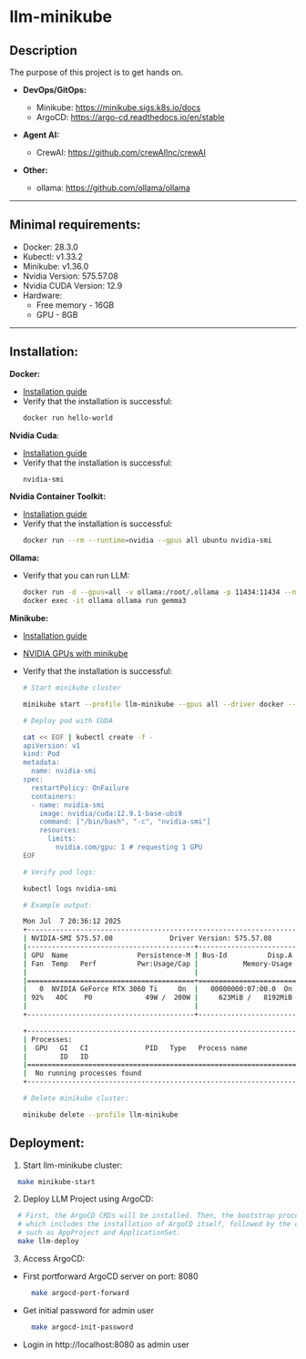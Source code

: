 # llm-minikube

## Description
The purpose of this project is to get hands on.

- **DevOps/GitOps:**
  - Minikube: https://minikube.sigs.k8s.io/docs
  - ArgoCD: https://argo-cd.readthedocs.io/en/stable


- **Agent AI:**
  - CrewAI: https://github.com/crewAIInc/crewAI


- **Other:**
  - ollama: https://github.com/ollama/ollama

---

## Minimal requirements:
- Docker: 28.3.0
- Kubectl: v1.33.2
- Minikube: v1.36.0
- Nvidia Version: 575.57.08
- Nvidia CUDA Version: 12.9 
- Hardware: 
  - Free memory - 16GB 
  - GPU - 8GB

---

## Installation:

**Docker:** 
- [Installation guide](https://docs.docker.com/engine/install/ubuntu/)
- Verify that the installation is successful:
  ```bash
  docker run hello-world
  ```

**Nvidia Cuda**:
- [Installation guide](https://docs.nvidia.com/cuda/cuda-installation-guide-linux/)
- Verify that the installation is successful: 
  ```bash
  nvidia-smi
  ```

**Nvidia Container Toolkit:**
- [Installation guide](https://docs.nvidia.com/datacenter/cloud-native/container-toolkit/latest/install-guide.html)
- Verify that the installation is successful: 
  ```bash
  docker run --rm --runtime=nvidia --gpus all ubuntu nvidia-smi
  ```

**Ollama:**
- Verify that you can run LLM:
  ```bash
  docker run -d --gpus=all -v ollama:/root/.ollama -p 11434:11434 --name ollama ollama/ollama
  docker exec -it ollama ollama run gemma3
  ```

**Minikube:**
- [Installation guide](https://minikube.sigs.k8s.io/docs/start/?arch=%2Flinux%2Fx86-64%2Fstable%2Fbinary+download)
- [NVIDIA GPUs with minikube](https://minikube.sigs.k8s.io/docs/tutorials/nvidia/#docker)
- Verify that the installation is successful:

  ```bash
  # Start minikube cluster

  minikube start --profile llm-minikube --gpus all --driver docker --container-runtime docker
  ```

  ```bash
  # Deploy pod with CUDA

  cat << EOF | kubectl create -f -
  apiVersion: v1
  kind: Pod
  metadata:
    name: nvidia-smi
  spec:
    restartPolicy: OnFailure
    containers:
    - name: nvidia-smi
      image: nvidia/cuda:12.9.1-base-ubi9
      command: ["/bin/bash", "-c", "nvidia-smi"]
      resources:
        limits:
          nvidia.com/gpu: 1 # requesting 1 GPU
  EOF
  ```

  ```bash
  # Verify pod logs:

  kubectl logs nvidia-smi
  ```

  ```bash
  # Example output:

  Mon Jul  7 20:36:12 2025
  +-----------------------------------------------------------------------------------------+
  | NVIDIA-SMI 575.57.08              Driver Version: 575.57.08      CUDA Version: 12.9     |
  |-----------------------------------------+------------------------+----------------------+
  | GPU  Name                 Persistence-M | Bus-Id          Disp.A | Volatile Uncorr. ECC |
  | Fan  Temp   Perf          Pwr:Usage/Cap |           Memory-Usage | GPU-Util  Compute M. |
  |                                         |                        |               MIG M. |
  |=========================================+========================+======================|
  |   0  NVIDIA GeForce RTX 3060 Ti     On  |   00000000:07:00.0  On |                  N/A |
  | 92%   40C    P0             49W /  200W |     623MiB /   8192MiB |      7%      Default |
  |                                         |                        |                  N/A |
  +-----------------------------------------+------------------------+----------------------+

  +-----------------------------------------------------------------------------------------+
  | Processes:                                                                              |
  |  GPU   GI   CI              PID   Type   Process name                        GPU Memory |
  |        ID   ID                                                               Usage      |
  |=========================================================================================|
  |  No running processes found                                                             |
  +-----------------------------------------------------------------------------------------+
  ```

  ```bash
  # Delete minikube cluster:

  minikube delete --profile llm-minikube
  ```

## Deployment:

1) Start llm-minikube cluster:
```bash
  make minikube-start
```

2) Deploy LLM Project using ArgoCD:
```bash
  # First, the ArgoCD CRDs will be installed. Then, the bootstrap process will be deployed, 
  # which includes the installation of ArgoCD itself, followed by the creation of all necessary resources, 
  # such as AppProject and ApplicationSet.
  make llm-deploy
```

3) Access ArgoCD:

- First portforward ArgoCD server on port: 8080
  ```bash
    make argocd-port-forward
  ```

- Get initial password for admin user
  ```bash
    make argocd-init-password
  ```

- Login in http://localhost:8080 as admin user
